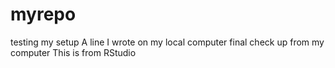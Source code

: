 # myrepo
testing my setup
A line I wrote on my local computer
final check up from my computer
This is from RStudio